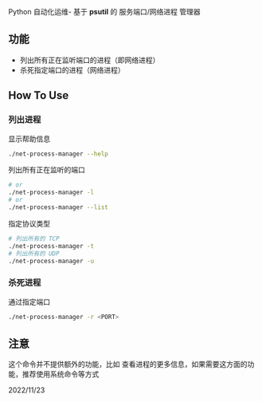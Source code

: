Python 自动化运维- 基于 **psutil** 的 服务端口/网络进程 管理器



## 功能

- 列出所有正在监听端口的进程（即网络进程）
- 杀死指定端口的进程（网络进程）

## How To Use

### 列出进程

显示帮助信息

```bash
./net-process-manager --help
```

列出所有正在监听的端口

```bash
# or
./net-process-manager -l
# or
./net-process-manager --list
```

指定协议类型

```bash
# 列出所有的 TCP 
./net-process-manager -t
# 列出所有的 UDP
./net-process-manager -u
```

### 杀死进程

通过指定端口

```bash
./net-process-manager -r <PORT>
```

## 注意

这个命令并不提供额外的功能，比如 查看进程的更多信息，如果需要这方面的功能，推荐使用系统命令等方式

2022/11/23